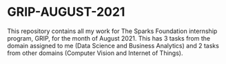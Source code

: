 # GRIP-AUGUST-2021
This repository contains all my work for The Sparks Foundation internship program, GRIP, for the month of August 2021. This has 3 tasks from the domain assigned to me (Data Science and Business Analytics) and 2 tasks from other domains (Computer Vision and Internet of Things).
